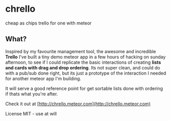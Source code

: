 # chrello
cheap as chips trello for one with meteor

## What?
Inspired by my favourite management tool, the awesome and incredible **Trello** I've
built a tiny demo meteor app in a few hours of hacking on sunday afternoon, to see if I could replicate the basic interactions of creating **lists and cards with drag and drop ordering**. Its not super clean, and could do with a pub/sub done right, but its just a prototype of the interaction I needed for another meteor app I'm building.

It will serve a good reference point for get sortable lists done with ordering if thats what you're after.

Check it out at [http://chrello.meteor.com](http://chrello.meteor.com)

License MIT - use at will
